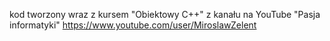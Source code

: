 kod tworzony wraz z kursem "Obiektowy C++" z kanału na YouTube "Pasja informatyki"
https://www.youtube.com/user/MiroslawZelent
